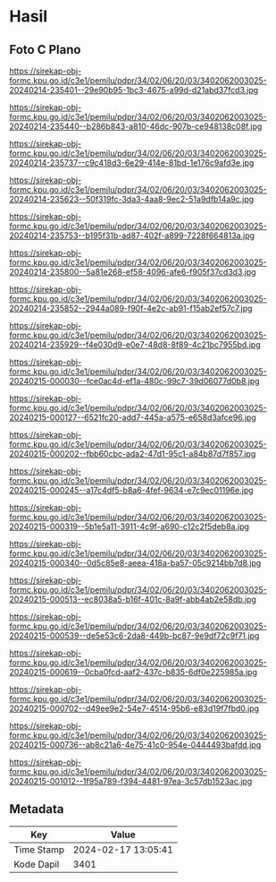 # Hasil

## Foto C Plano

https://sirekap-obj-formc.kpu.go.id/c3e1/pemilu/pdpr/34/02/06/20/03/3402062003025-20240214-235401--29e90b95-1bc3-4675-a99d-d21abd37fcd3.jpg

https://sirekap-obj-formc.kpu.go.id/c3e1/pemilu/pdpr/34/02/06/20/03/3402062003025-20240214-235440--b286b843-a810-46dc-907b-ce948138c08f.jpg

https://sirekap-obj-formc.kpu.go.id/c3e1/pemilu/pdpr/34/02/06/20/03/3402062003025-20240214-235737--c9c418d3-6e29-414e-81bd-1e176c9afd3e.jpg

https://sirekap-obj-formc.kpu.go.id/c3e1/pemilu/pdpr/34/02/06/20/03/3402062003025-20240214-235623--50f319fc-3da3-4aa8-9ec2-51a9dfb14a9c.jpg

https://sirekap-obj-formc.kpu.go.id/c3e1/pemilu/pdpr/34/02/06/20/03/3402062003025-20240214-235753--b195f31b-ad87-402f-a899-7228f664813a.jpg

https://sirekap-obj-formc.kpu.go.id/c3e1/pemilu/pdpr/34/02/06/20/03/3402062003025-20240214-235800--5a81e268-ef58-4096-afe6-f905f37cd3d3.jpg

https://sirekap-obj-formc.kpu.go.id/c3e1/pemilu/pdpr/34/02/06/20/03/3402062003025-20240214-235852--2944a089-f90f-4e2c-ab91-f15ab2ef57c7.jpg

https://sirekap-obj-formc.kpu.go.id/c3e1/pemilu/pdpr/34/02/06/20/03/3402062003025-20240214-235929--f4e030d9-e0e7-48d8-8f89-4c21bc7955bd.jpg

https://sirekap-obj-formc.kpu.go.id/c3e1/pemilu/pdpr/34/02/06/20/03/3402062003025-20240215-000030--fce0ac4d-ef1a-480c-99c7-39d06077d0b8.jpg

https://sirekap-obj-formc.kpu.go.id/c3e1/pemilu/pdpr/34/02/06/20/03/3402062003025-20240215-000127--6521fc20-add7-445a-a575-e658d3afce96.jpg

https://sirekap-obj-formc.kpu.go.id/c3e1/pemilu/pdpr/34/02/06/20/03/3402062003025-20240215-000202--fbb60cbc-ada2-47d1-95c1-a84b87d7f857.jpg

https://sirekap-obj-formc.kpu.go.id/c3e1/pemilu/pdpr/34/02/06/20/03/3402062003025-20240215-000245--a17c4df5-b8a6-4fef-9634-e7c9ec01196e.jpg

https://sirekap-obj-formc.kpu.go.id/c3e1/pemilu/pdpr/34/02/06/20/03/3402062003025-20240215-000319--5b1e5a11-3911-4c9f-a690-c12c2f5deb8a.jpg

https://sirekap-obj-formc.kpu.go.id/c3e1/pemilu/pdpr/34/02/06/20/03/3402062003025-20240215-000340--0d5c85e8-aeea-418a-ba57-05c9214bb7d8.jpg

https://sirekap-obj-formc.kpu.go.id/c3e1/pemilu/pdpr/34/02/06/20/03/3402062003025-20240215-000513--ec8038a5-b16f-401c-8a9f-abb4ab2e58db.jpg

https://sirekap-obj-formc.kpu.go.id/c3e1/pemilu/pdpr/34/02/06/20/03/3402062003025-20240215-000539--de5e53c6-2da8-449b-bc87-9e9df72c9f71.jpg

https://sirekap-obj-formc.kpu.go.id/c3e1/pemilu/pdpr/34/02/06/20/03/3402062003025-20240215-000619--0cba0fcd-aaf2-437c-b835-6df0e225985a.jpg

https://sirekap-obj-formc.kpu.go.id/c3e1/pemilu/pdpr/34/02/06/20/03/3402062003025-20240215-000702--d49ee9e2-54e7-4514-95b6-e83d19f7fbd0.jpg

https://sirekap-obj-formc.kpu.go.id/c3e1/pemilu/pdpr/34/02/06/20/03/3402062003025-20240215-000736--ab8c21a6-4e75-41c0-954e-0444493bafdd.jpg

https://sirekap-obj-formc.kpu.go.id/c3e1/pemilu/pdpr/34/02/06/20/03/3402062003025-20240215-001012--1f95a789-f394-4481-97ea-3c57db1523ac.jpg


## Metadata

| Key        | Value               |
| ---------- | ------------------- |
| Time Stamp | 2024-02-17 13:05:41 |
| Kode Dapil | 3401                |



